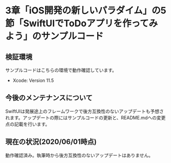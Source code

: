# 3章「iOS開発の新しいパラダイム」の5節「SwiftUIでToDoアプリを作ってみよう」のサンプルコード

## 検証環境
サンプルコードはこちらの環境で動作確認しています。

- Xcode: Version 11.5

## 今後のメンテナンスについて

SwiftUIは発展途上のフレームワークで後方互換性のないアップデートも予想されます。アップデートの際にはサンプルコードの更新と、README.mdへの変更点の記載を行います。

## 現在の状況(2020/06/01時点)

動作確認済み。執筆時から後方互換性のないアップデートはありません。
